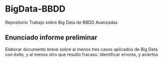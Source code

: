 # BigData-BBDD
Repositorio Trabajo sobre Big Data de BBDD Avanzadas


## Enunciado informe preliminar
Elaborar documento breve sobre al menos tres casos aplicados de Big Data con éxito, y al menos otro que resultó fracaso. Identificar errores, y aciertos
